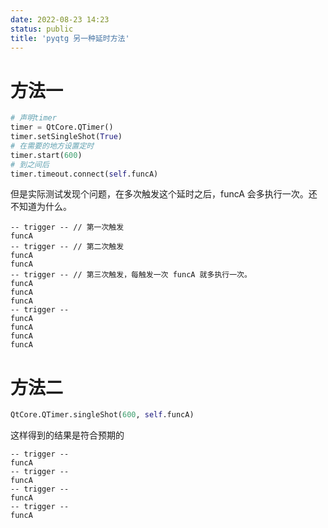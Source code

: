 ```yaml
---
date: 2022-08-23 14:23
status: public
title: 'pyqtg 另一种延时方法'
---
```


# 方法一

```python
# 声明timer
timer = QtCore.QTimer()
timer.setSingleShot(True)
# 在需要的地方设置定时
timer.start(600)
# 到之间后
timer.timeout.connect(self.funcA)
```

但是实际测试发现个问题，在多次触发这个延时之后，funcA 会多执行一次。还不知道为什么。

```
-- trigger -- // 第一次触发
funcA
-- trigger -- // 第二次触发
funcA
funcA
-- trigger -- // 第三次触发，每触发一次 funcA 就多执行一次。
funcA
funcA
funcA
-- trigger --
funcA
funcA
funcA
funcA
```

# 方法二

```python
QtCore.QTimer.singleShot(600, self.funcA)
```

这样得到的结果是符合预期的

```
-- trigger --
funcA
-- trigger --
funcA
-- trigger --
funcA
-- trigger --
funcA
```